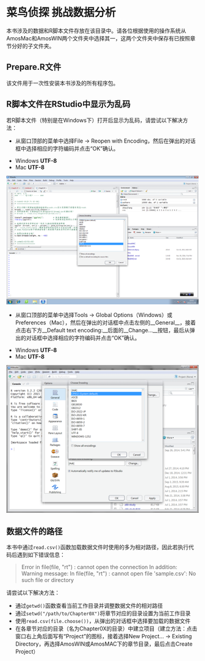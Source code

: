 菜鸟侦探 挑战数据分析
===================

本书涉及的数据和R脚本文件存放在该目录中。请各位根据使用的操作系统从AmosMac和AmosWIN两个文件夹中选择其一，这两个文件夹中保存有已按照章节分好的子文件夹。

## Prepare.R文件

该文件用于一次性安装本书涉及的所有程序包。

## R脚本文件在RStudio中显示为乱码

若R脚本文件（特别是在Windows下）打开后显示为乱码，请尝试以下解决方法：

* 从窗口顶部的菜单中选择File -> Reopen with Encoding，然后在弹出的对话框中选择相应的字符编码并点击“OK”确认。

 - Windows __UTF-8__
 - Mac __UTF-8__

![Encoding1](img/reopen_with_encoding.png)

* 从窗口顶部的菜单中选择Tools -> Global Options（Windows）或Preferences（Mac），然后在弹出的对话框中点击左侧的__General__，接着点击右下方__Default text encoding:__后面的__Change...__按钮，最后从弹出的对话框中选择相应的字符编码并点击“OK”确认。

 - Windows __UTF-8__
 - Mac __UTF-8__

![Encoding2](img/RStudioChar1.png)

## 数据文件的路径

本书中通过`read.csv()`函数加载数据文件时使用的多为相对路径，因此若执行代码后遇到如下错误信息：

> Error in file(file, "rt") : cannot open the connection
> In addition: Warning message:
> In file(file, "rt") :
>   cannot open file 'sample.csv': No such file or directory

请尝试以下解决方法：
* 通过`getwd()`函数查看当前工作目录并调整数据文件的相对路径
* 通过`setwd("/path/to/Chapter0X")`将章节对应的目录设置为当前工作目录
* 使用`read.csv(file.choose())`，从弹出的对话框中选择要加载的数据文件
* 在各章节对应的目录（名为Chapter0X的目录）中建立项目（建立方法：点击窗口右上角后面写有“Project”的图标，接着选择New Project... -> Existing Directory，再选择AmosWIN或AmosMAC下的章节目录，最后点击Create Project）

